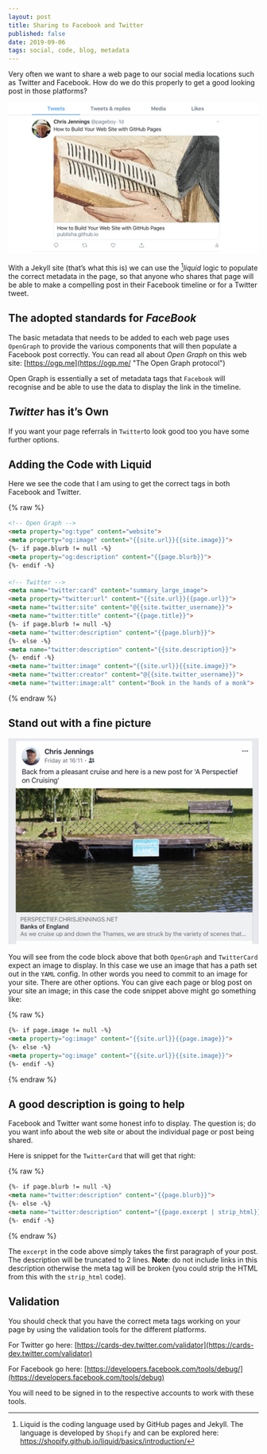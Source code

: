 ```yaml
---
layout: post
title: Sharing to Facebook and Twitter
published: false
date: 2019-09-06
tags: social, code, blog, metadata
---
```


Very often we want to share a web page to our social media locations such as Twitter and Facebook. How do we do this properly to get a good looking post in those platforms?

[![A recent blog post was shared on Twitter](/images/twittershared.jpg)](/images/twittershared.jpg)

With a Jekyll site (that’s what this is) we can use the [^1]_liquid_ logic to populate the correct metadata in the page, so that anyone who shares that page will be able to make a compelling  post in their Facebook timeline or for a Twitter tweet.

## The adopted standards for *FaceBook*

The basic metadata that needs to be added to each web page uses `OpenGraph` to provide the various components that will then populate a Facebook post correctly. You can read all about *Open Graph* on this web site: [https://ogp.me](https://ogp.me/ "The Open Graph protocol")

Open Graph is essentially a set of metadata tags that `Facebook` will recognise and be able to use the data to display the link in the timeline.

## *Twitter* has it’s Own

If you want your page referrals in `Twitter`to look good too you have some further options.

## Adding the Code with Liquid

Here we see the code that I am using to get the correct tags in both Facebook and Twitter.

{% raw %}

```html
<!-- Open Graph -->
<meta property="og:type" content="website">
<meta property="og:image" content="{{site.url}}{{site.image}}">
{%- if page.blurb != null -%}
<meta property="og:description" content="{{page.blurb}}">
{%- endif -%}

<!-- Twitter -->
<meta name="twitter:card" content="summary_large_image">
<meta property="twitter:url" content="{{site.url}}{{page.url}}">
<meta name="twitter:site" content="@{{site.twitter_username}}">
<meta name="twitter:title" content="{{page.title}}">
{%- if page.blurb != null -%}
<meta name="twitter:description" content="{{page.blurb}}">
{%- else -%}
<meta name="twitter:description" content="{{site.description}}">
{%- endif -%}
<meta name="twitter:image" content="{{site.url}}{{site.image}}">
<meta name="twitter:creator" content="@{{site.twitter_username}}">
<meta name="twitter:image:alt" content="Book in the hands of a monk">
```
{% endraw %}

## Stand out with a fine picture

[![A recent blog post was shared on Facebook](/images/facebookpost.jpg)](/images/facebookpost.jpg)

You will see from the code block above that both `OpenGraph` and `TwitterCard` expect an image to display.  In this case we use an image that has a path set out in the `YAML` config. In other words you need to commit to an image for your site. There are other options. You can give each page or blog post on your site an image; in this case the code snippet above might go something like:

{% raw %}
```HTML
{%- if page.image != null -%}
<meta property="og:image" content="{{site.url}}{{page.image}}">
{%- else -%}
<meta property="og:image" content="{{site.url}}{{site.image}}">
{%- endif -%}
```
{% endraw %}


## A good description is going to help

Facebook and Twitter want some honest info to display. The question is; do you want info about the web site or about the individual page or post being shared.

Here is snippet for the `TwitterCard` that will get that right:

{% raw %}

```HTML
{%- if page.blurb != null -%}
<meta name="twitter:description" content="{{page.blurb}}">
{%- else -%}
<meta name="twitter:description" content="{{page.excerpt | strip_html}}">
{%- endif -%}
```
{% endraw %}

The `excerpt` in the code above simply takes the first paragraph of your post. The description will be truncated to 2 lines. **Note**: do not include links in this description otherwise the meta tag will be broken (you could strip the HTML from this with the `strip_html` code).

## Validation

You should check that you have the correct meta tags working on your page by using the validation tools for the different platforms.

For Twitter go here: [https://cards-dev.twitter.com/validator](https://cards-dev.twitter.com/validator)

For Facebook go here: [https://developers.facebook.com/tools/debug/](https://developers.facebook.com/tools/debug)

You will need to be signed in to the respective accounts to work with these tools.

[^1]: Liquid is the coding language used by GitHub pages and Jekyll. The language is developed by `Shopify` and can be explored here: https://shopify.github.io/liquid/basics/introduction/
